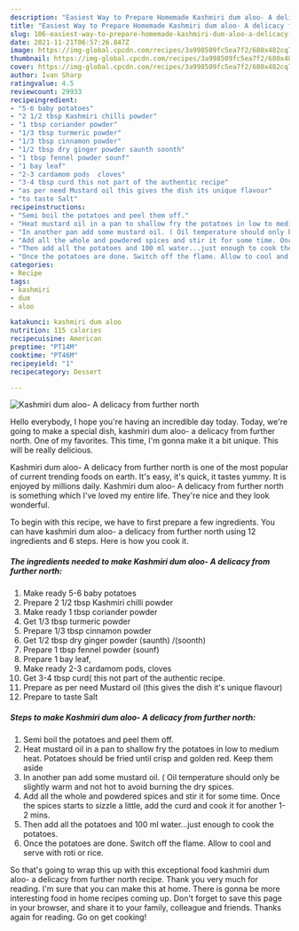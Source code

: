 ```yaml
---
description: "Easiest Way to Prepare Homemade Kashmiri dum aloo- A delicacy from further north"
title: "Easiest Way to Prepare Homemade Kashmiri dum aloo- A delicacy from further north"
slug: 106-easiest-way-to-prepare-homemade-kashmiri-dum-aloo-a-delicacy-from-further-north
date: 2021-11-21T06:57:26.847Z
image: https://img-global.cpcdn.com/recipes/3a998509fc5ea7f2/680x482cq70/kashmiri-dum-aloo-a-delicacy-from-further-north-recipe-main-photo.jpg
thumbnail: https://img-global.cpcdn.com/recipes/3a998509fc5ea7f2/680x482cq70/kashmiri-dum-aloo-a-delicacy-from-further-north-recipe-main-photo.jpg
cover: https://img-global.cpcdn.com/recipes/3a998509fc5ea7f2/680x482cq70/kashmiri-dum-aloo-a-delicacy-from-further-north-recipe-main-photo.jpg
author: Ivan Sharp
ratingvalue: 4.5
reviewcount: 29933
recipeingredient:
- "5-6 baby potatoes"
- "2 1/2 tbsp Kashmiri chilli powder"
- "1 tbsp coriander powder"
- "1/3 tbsp turmeric powder"
- "1/3 tbsp cinnamon powder"
- "1/2 tbsp dry ginger powder saunth soonth"
- "1 tbsp fennel powder sounf"
- "1 bay leaf"
- "2-3 cardamom pods  cloves"
- "3-4 tbsp curd this not part of the authentic recipe"
- "as per need Mustard oil this gives the dish its unique flavour"
- "to taste Salt"
recipeinstructions:
- "Semi boil the potatoes and peel them off."
- "Heat mustard oil in a pan to shallow fry the potatoes in low to medium heat. Potatoes should be fried until crisp and golden red. Keep them aside"
- "In another pan add some mustard oil. ( Oil temperature should only be slightly warm and not hot to avoid burning the dry spices."
- "Add all the whole and powdered spices and stir it for some time. Once the spices starts to sizzle a little, add the curd and cook it for another 1-2 mins."
- "Then add all the potatoes and 100 ml water...just enough to cook the potatoes."
- "Once the potatoes are done. Switch off the flame. Allow to cool and serve with roti or rice."
categories:
- Recipe
tags:
- kashmiri
- dum
- aloo

katakunci: kashmiri dum aloo 
nutrition: 115 calories
recipecuisine: American
preptime: "PT14M"
cooktime: "PT46M"
recipeyield: "1"
recipecategory: Dessert

---
```



![Kashmiri dum aloo- A delicacy from further north](https://img-global.cpcdn.com/recipes/3a998509fc5ea7f2/680x482cq70/kashmiri-dum-aloo-a-delicacy-from-further-north-recipe-main-photo.jpg)

Hello everybody, I hope you're having an incredible day today. Today, we're going to make a special dish, kashmiri dum aloo- a delicacy from further north. One of my favorites. This time, I'm gonna make it a bit unique. This will be really delicious.



Kashmiri dum aloo- A delicacy from further north is one of the most popular of current trending foods on earth. It's easy, it's quick, it tastes yummy. It is enjoyed by millions daily. Kashmiri dum aloo- A delicacy from further north is something which I've loved my entire life. They're nice and they look wonderful.


To begin with this recipe, we have to first prepare a few ingredients. You can have kashmiri dum aloo- a delicacy from further north using 12 ingredients and 6 steps. Here is how you cook it.

<!--inarticleads1-->

##### The ingredients needed to make Kashmiri dum aloo- A delicacy from further north:

1. Make ready 5-6 baby potatoes
1. Prepare 2 1/2 tbsp Kashmiri chilli powder
1. Make ready 1 tbsp coriander powder
1. Get 1/3 tbsp turmeric powder
1. Prepare 1/3 tbsp cinnamon powder
1. Get 1/2 tbsp dry ginger powder (saunth) /(soonth)
1. Prepare 1 tbsp fennel powder (sounf)
1. Prepare 1 bay leaf,
1. Make ready 2-3 cardamom pods,  cloves
1. Get 3-4 tbsp curd( this not part of the authentic recipe.
1. Prepare as per need Mustard oil (this gives the dish it&#39;s unique flavour)
1. Prepare to taste Salt




<!--inarticleads2-->

##### Steps to make Kashmiri dum aloo- A delicacy from further north:

1. Semi boil the potatoes and peel them off.
1. Heat mustard oil in a pan to shallow fry the potatoes in low to medium heat. Potatoes should be fried until crisp and golden red. Keep them aside
1. In another pan add some mustard oil. ( Oil temperature should only be slightly warm and not hot to avoid burning the dry spices.
1. Add all the whole and powdered spices and stir it for some time. Once the spices starts to sizzle a little, add the curd and cook it for another 1-2 mins.
1. Then add all the potatoes and 100 ml water...just enough to cook the potatoes.
1. Once the potatoes are done. Switch off the flame. Allow to cool and serve with roti or rice.




So that's going to wrap this up with this exceptional food kashmiri dum aloo- a delicacy from further north recipe. Thank you very much for reading. I'm sure that you can make this at home. There is gonna be more interesting food in home recipes coming up. Don't forget to save this page in your browser, and share it to your family, colleague and friends. Thanks again for reading. Go on get cooking!
